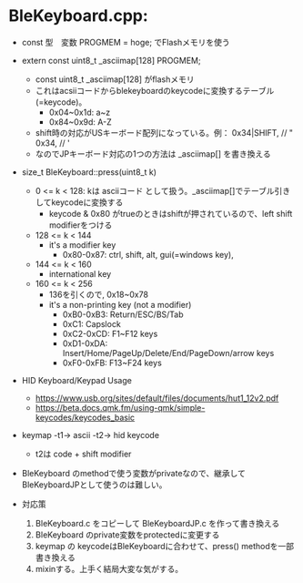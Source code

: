 # BleKeyboard.cpp:

* const 型　変数 PROGMEM = hoge; でFlashメモリを使う
* extern const uint8_t _asciimap[128] PROGMEM;
  * const uint8_t _asciimap[128] がflashメモリ
  * これはacsiiコードからblekeyboardのkeycodeに変換するテーブル(=keycode)。
    * 0x04~0x1d: a~z
    * 0x84~0x9d: A-Z
  * shift時の対応がUSキーボード配列になっている。例：
   0x34|SHIFT,    // "
   0x34,          // '
  * なのでJPキーボード対応の1つの方法は _asciimap[] を書き換える
* size_t BleKeyboard::press(uint8_t k)
  * 0 <= k < 128: kは asciiコード として扱う。_asciimap[]でテーブル引きしてkeycodeに変換する
    * keycode & 0x80 がtrueのときはshiftが押されているので、left shift modifierをつける
  * 128 <= k < 144
    * it's a modifier key
      * 0x80-0x87: ctrl, shift, alt, gui(=windows key), 
  * 144 <= k < 160
    * international key
  * 160 <= k < 256
    * 136を引くので, 0x18~0x78
    * it's a non-printing key (not a modifier)
      * 0xB0-0xB3: Return/ESC/BS/Tab
      * 0xC1:      Capslock
      * 0xC2-0xCD: F1~F12 keys
      * 0xD1-0xDA: Insert/Home/PageUp/Delete/End/PageDown/arrow keys
      * 0xF0-0xFB: F13~F24 keys

* HID Keyboard/Keypad Usage
  * https://www.usb.org/sites/default/files/documents/hut1_12v2.pdf
  * https://beta.docs.qmk.fm/using-qmk/simple-keycodes/keycodes_basic

* keymap -t1-> ascii -t2-> hid keycode
  * t2は code + shift modifier

* BleKeyboard のmethodで使う変数がprivateなので、継承してBleKeyboardJPとして使うのは難しい。
* 対応策
  1. BleKeyboard.c をコピーして BleKeyboardJP.c を作って書き換える
  2. BleKeyboard のprivate変数をprotectedに変更する
  3. keymap の keycodeはBleKeyboardに合わせて、press() methodを一部書き換える
  4. mixinする。上手く結局大変な気がする。
  
